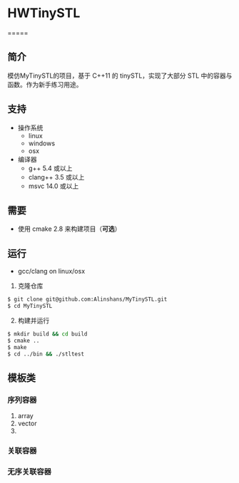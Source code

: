 # HWTinySTL
=====
## 简介
   模仿MyTinySTL的项目，基于 C++11 的 tinySTL，实现了大部分 STL 中的容器与函数。作为新手练习用途。

## 支持

* 操作系统
  * linux
  * windows
  * osx
* 编译器
  * g++ 5.4 或以上
  * clang++ 3.5 或以上
  * msvc 14.0 或以上

## 需要
  * 使用 cmake 2.8 来构建项目（**可选**）

## 运行
  * gcc/clang on linux/osx
  1. 克隆仓库
```bash
$ git clone git@github.com:Alinshans/MyTinySTL.git
$ cd MyTinySTL
```
  2. 构建并运行
```bash
$ mkdir build && cd build
$ cmake ..
$ make
$ cd ../bin && ./stltest
```

## 模板类
### 序列容器
  1. array 
  2. vector
  3.     
### 关联容器
### 无序关联容器

